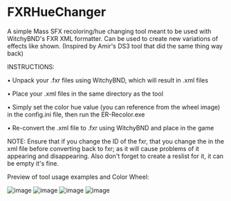 # FXRHueChanger
A simple Mass SFX recoloring/hue changing tool meant to be used with WitchyBND's FXR XML formatter. Can be used to create new variations of effects like shown. (Inspired by Amir's DS3 tool that did the same thing way back)

INSTRUCTIONS:

• Unpack your .fxr files using WitchyBND, which will result in .xml files

• Place your .xml files in the same directory as the tool

• Simply set the color hue value (you can reference from the wheel image) in the config.ini file, then run the ER-Recolor.exe

• Re-convert the .xml file to .fxr using WitchyBND and place in the game

NOTE: Ensure that if you change the ID of the fxr, that you change the <Id> in the xml file before converting back to fxr; as it will cause problems of it appearing and disappearing. Also don't forget to create a reslist for it, it can be empty it's fine.

Preview of tool usage examples and Color Wheel:

![image](https://github.com/GardenOfEyes/FXRHueChanger/assets/86174652/ec974ee4-910c-4678-8597-07dc3c9fe907)
![image](https://github.com/GardenOfEyes/FXRHueChanger/assets/86174652/7a5b9eb5-55b0-4aaf-8d9b-eff1304209f2)
![image](https://github.com/GardenOfEyes/FXRHueChanger/assets/86174652/afca3bf9-5e01-4cab-ab37-c59b0fd55bf2)
![image](https://github.com/GardenOfEyes/FXRHueChanger/assets/86174652/949bf2ca-7e49-4707-b177-33580ba536ed)

